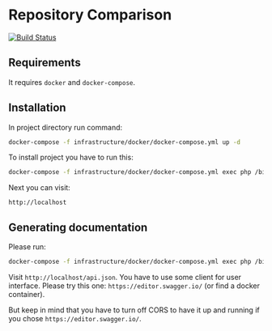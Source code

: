 # Repository Comparison

[![Build Status](https://travis-ci.org/ralfmaxxx/repository-comparison.svg?branch=master)](https://travis-ci.org/ralfmaxxx/repository-comparison)

## Requirements

It requires `docker` and `docker-compose`.

## Installation

In project directory run command:

```bash
docker-compose -f infrastructure/docker/docker-compose.yml up -d
```

To install project you have to run this:

```bash
docker-compose -f infrastructure/docker/docker-compose.yml exec php /bin/bash -c "wait-for.sh mysql:3306 && composer install --no-interaction"
```

Next you can visit:

```
http://localhost
```

## Generating documentation

Please run:

```bash
docker-compose -f infrastructure/docker/docker-compose.yml exec php /bin/bash -ic "bin/phing documentation"
```

Visit `http://localhost/api.json`. You have to use some client for user interface. Please try this one: `https://editor.swagger.io/` (or find a docker container).

But keep in mind that you have to turn off CORS to have it up and running if you chose `https://editor.swagger.io/`.
